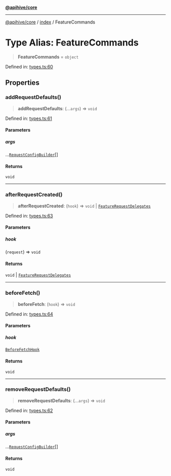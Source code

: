 [**@apihive/core**](../../README.md)

***

[@apihive/core](../../modules.md) / [index](../README.md) / FeatureCommands

# Type Alias: FeatureCommands

> **FeatureCommands** = `object`

Defined in: [types.ts:60](https://github.com/cleverplatypus/apihive-core/blob/917ef8bbf07171bc9393193650ebef9dbc655327/src/types.ts#L60)

## Properties

### addRequestDefaults()

> **addRequestDefaults**: (...`args`) => `void`

Defined in: [types.ts:61](https://github.com/cleverplatypus/apihive-core/blob/917ef8bbf07171bc9393193650ebef9dbc655327/src/types.ts#L61)

#### Parameters

##### args

...[`RequestConfigBuilder`](RequestConfigBuilder.md)[]

#### Returns

`void`

***

### afterRequestCreated()

> **afterRequestCreated**: (`hook`) => `void` \| [`FeatureRequestDelegates`](FeatureRequestDelegates.md)

Defined in: [types.ts:63](https://github.com/cleverplatypus/apihive-core/blob/917ef8bbf07171bc9393193650ebef9dbc655327/src/types.ts#L63)

#### Parameters

##### hook

(`request`) => `void`

#### Returns

`void` \| [`FeatureRequestDelegates`](FeatureRequestDelegates.md)

***

### beforeFetch()

> **beforeFetch**: (`hook`) => `void`

Defined in: [types.ts:64](https://github.com/cleverplatypus/apihive-core/blob/917ef8bbf07171bc9393193650ebef9dbc655327/src/types.ts#L64)

#### Parameters

##### hook

[`BeforeFetchHook`](BeforeFetchHook.md)

#### Returns

`void`

***

### removeRequestDefaults()

> **removeRequestDefaults**: (...`args`) => `void`

Defined in: [types.ts:62](https://github.com/cleverplatypus/apihive-core/blob/917ef8bbf07171bc9393193650ebef9dbc655327/src/types.ts#L62)

#### Parameters

##### args

...[`RequestConfigBuilder`](RequestConfigBuilder.md)[]

#### Returns

`void`
